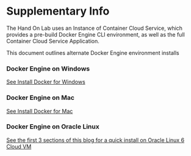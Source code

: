 # Supplementary Info

The Hand On Lab uses an Instance of Container Cloud Service, which provides a pre-build Docker Engine CLI environment, as well as the full Container Cloud Service Application.

This document outlines alternate Docker Engine environment installs

### Docker Engine on Windows

[See Install Docker for Windows](https://docs.docker.com/docker-for-windows/install/)

### Docker Engine on Mac

[See Install Docker for Mac](https://docs.docker.com/docker-for-mac/install/)

### Docker Engine on Oracle Linux

[See the first 3 sections of this blog for a quick install on Oracle Linux 6 Cloud VM](https://community.oracle.com/community/cloud_computing/infrastructure-as-a-service-iaas/oracle-container-cloud-service/blog/2017/01/26/the-fast-path-to-a-private-docker-registry-on-oracle-public-cloud)
